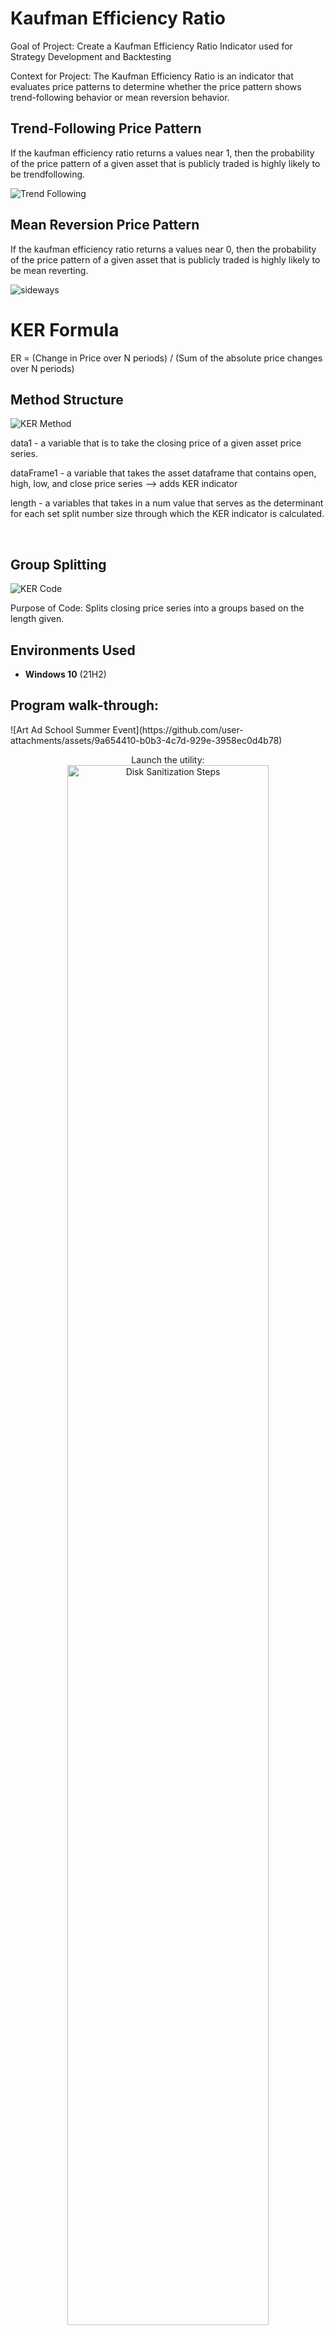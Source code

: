  # Kaufman Efficiency Ratio 
Goal of Project: Create a Kaufman Efficiency Ratio Indicator used for Strategy Development and Backtesting 

Context for Project: The Kaufman Efficiency Ratio is an indicator that evaluates price patterns to determine whether the price pattern shows trend-following behavior or mean reversion behavior. 


<h2>Trend-Following Price Pattern</h2>
If the kaufman efficiency ratio returns a values near 1, then the probability of the price pattern of a given asset that is publicly traded is highly likely to be trendfollowing.
 
![Trend Following](https://github.com/user-attachments/assets/02eeef6d-7672-4546-8df1-c6e9e605cb4e)

<h2>Mean Reversion Price Pattern</h2>
If the kaufman efficiency ratio returns a values near 0, then the probability of the price pattern of a given asset that is publicly traded is highly likely to be mean reverting.
 
 ![sideways](https://github.com/user-attachments/assets/277caaca-dd59-4cbc-bec5-13d0ede2314a)


<h1>KER Formula</h1>

ER = (Change in Price over N periods) / (Sum of the absolute price changes over N periods)

<h2>Method Structure</h2>


![KER Method](https://github.com/user-attachments/assets/ea4141bc-bfa3-4778-9da0-99c8e9113d47)

data1 - a variable that is to take the closing price of a given asset price series. 

dataFrame1 - a variable that takes the asset dataframe that contains open, high, low, and close price series --> adds KER indicator 

length - a variables that takes in a num value that serves as the determinant for each set split number size through which the KER indicator is calculated. 

<br />

 


<h2>Group Splitting</h2>

![KER Code](https://github.com/user-attachments/assets/4401f69a-b11d-46a0-af03-fd4898fae438)

Purpose of Code: Splits closing price series into a groups based on the length given. 

 
<h2>Environments Used </h2>


- <b>Windows 10</b> (21H2)

<h2>Program walk-through:</h2>
![Art Ad School Summer Event](https://github.com/user-attachments/assets/9a654410-b0b3-4c7d-929e-3958ec0d4b78)

<p align="center">
Launch the utility: <br/>
<img src="https://imgur.com/a/nOSPGIa" height="80%" width="80%" alt="Disk Sanitization Steps"/>
<br />
<br />
Select the disk:  <br/>
<img src="https://i.imgur.com/tcTyMUE.png" height="80%" width="80%" alt="Disk Sanitization Steps"/>
<br />
<br />
Enter the number of passes: <br/>
<img src="https://i.imgur.com/nCIbXbg.png" height="80%" width="80%" alt="Disk Sanitization Steps"/>
<br />
<br />
Confirm your selection:  <br/>
<img src="https://i.imgur.com/cdFHBiU.png" height="80%" width="80%" alt="Disk Sanitization Steps"/>
<br />
<br />
Wait for process to complete (may take some time):  <br/>
<img src="https://i.imgur.com/JL945Ga.png" height="80%" width="80%" alt="Disk Sanitization Steps"/>
<br />
<br />
Sanitization complete:  <br/>
<img src="https://i.imgur.com/K71yaM2.png" height="80%" width="80%" alt="Disk Sanitization Steps"/>
<br />
<br />
Observe the wiped disk:  <br/>
<img src="https://i.imgur.com/AeZkvFQ.png" height="80%" width="80%" alt="Disk Sanitization Steps"/>
</p>

<!--
 ```diff
- text in red
+ text in green
! text in orange
# text in gray
@@ text in purple (and bold)@@
```
--!>
